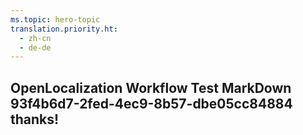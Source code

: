 ```yaml
---
ms.topic: hero-topic
translation.priority.ht: 
  - zh-cn
  - de-de
---
```

## OpenLocalization Workflow Test MarkDown 93f4b6d7-2fed-4ec9-8b57-dbe05cc84884 thanks!
